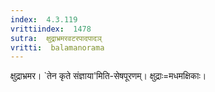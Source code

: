 ```yaml
---
index:  4.3.119
vrittiindex:  1478
sutra:  क्षुद्राभ्रमरवटरपादपादञ्
vritti:  balamanorama 
---
```


क्षुद्राभ्रमर। `तेन कृते संज्ञाया'मिति-सेषपूरणम्। क्षुद्राः=मधमक्षिकाः। 

